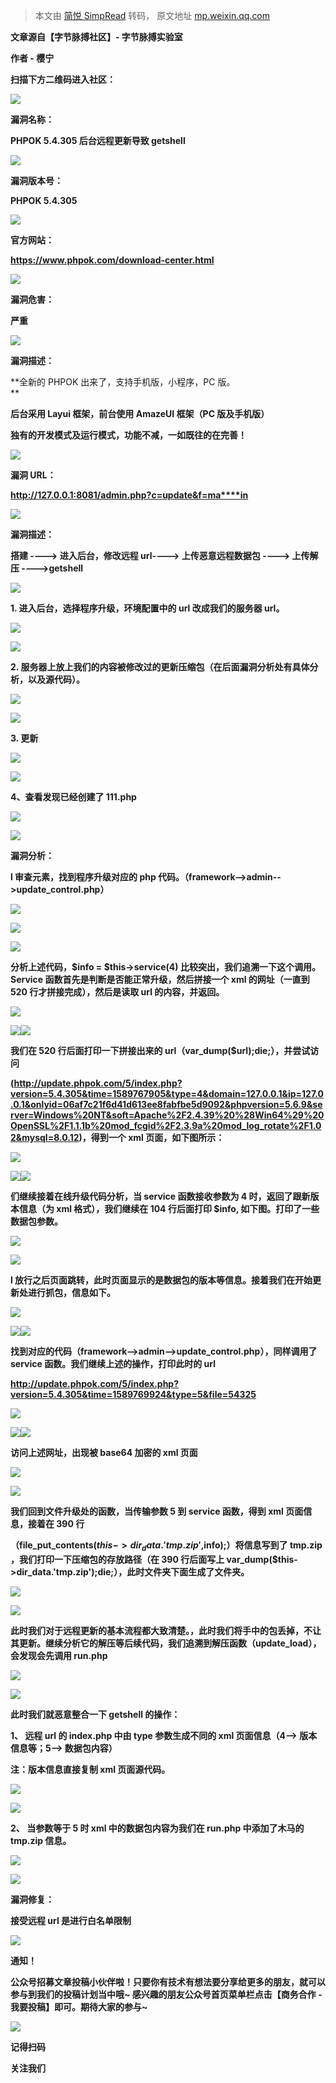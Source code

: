 > 本文由 [简悦 SimpRead](http://ksria.com/simpread/) 转码， 原文地址 [mp.weixin.qq.com](https://mp.weixin.qq.com/s/XorPHW5owgpEJh0OHkti8w)

****文章源自【字节脉搏社区】- 字节脉搏实验室****

**作者 - 樱宁**

**扫描下方二维码进入社区：**

**![](https://mmbiz.qpic.cn/mmbiz_png/ia3Is12pQKnK3Fc7MgHHCICGGSg2l58vxaP5QwOCBcU48xz5g8pgSjGds3Oax0BfzyLkzE9Z6J4WARvaN6ic0GRQ/640?wx_fmt=png)**

**漏洞名称：**

**PHPOK 5.4.305 后台远程更新导致 getshell**

****![](https://mmbiz.qpic.cn/mmbiz_png/Ljib4So7yuWgiazacZwcozhIIJkbibEWTcfRmJfpFw8RCkn9iaZOyT4YJ5JCqCIvRvCLC5RznuKbdPrlfXuXPkevEQ/640?wx_fmt=png)****

****漏洞版本号：****

**PHPOK 5.4.305**

****![](https://mmbiz.qpic.cn/mmbiz_png/Ljib4So7yuWgiazacZwcozhIIJkbibEWTcfRmJfpFw8RCkn9iaZOyT4YJ5JCqCIvRvCLC5RznuKbdPrlfXuXPkevEQ/640?wx_fmt=png)****

**官方网站：**

**https://www.phpok.com/download-center.html**

****![](https://mmbiz.qpic.cn/mmbiz_png/Ljib4So7yuWgiazacZwcozhIIJkbibEWTcfRmJfpFw8RCkn9iaZOyT4YJ5JCqCIvRvCLC5RznuKbdPrlfXuXPkevEQ/640?wx_fmt=png)****

**漏洞危害：**

**严重**

****![](https://mmbiz.qpic.cn/mmbiz_png/Ljib4So7yuWgiazacZwcozhIIJkbibEWTcfRmJfpFw8RCkn9iaZOyT4YJ5JCqCIvRvCLC5RznuKbdPrlfXuXPkevEQ/640?wx_fmt=png)****

**漏洞描述：**

**全新的 PHPOK 出来了，支持手机版，小程序，PC 版。  
**

**后台采用 Layui 框架，前台使用 AmazeUI 框架（PC 版及手机版）**

**独有的开发模式及运行模式，功能不减，一如既往的在完善！**

****![](https://mmbiz.qpic.cn/mmbiz_png/Ljib4So7yuWgiazacZwcozhIIJkbibEWTcfRmJfpFw8RCkn9iaZOyT4YJ5JCqCIvRvCLC5RznuKbdPrlfXuXPkevEQ/640?wx_fmt=png)****

**漏洞 URL：**

**http://127.0.0.1:8081/admin.php?c=update&f=ma****in**  

****![](https://mmbiz.qpic.cn/mmbiz_png/Ljib4So7yuWgiazacZwcozhIIJkbibEWTcfRmJfpFw8RCkn9iaZOyT4YJ5JCqCIvRvCLC5RznuKbdPrlfXuXPkevEQ/640?wx_fmt=png)****

**漏洞描述：**

 **搭建 ----> 进入后台，修改远程 url----> 上传恶意远程数据包 ----> 上传解压 ---->getshell**

****![](https://mmbiz.qpic.cn/mmbiz_png/Ljib4So7yuWgiazacZwcozhIIJkbibEWTcfRmJfpFw8RCkn9iaZOyT4YJ5JCqCIvRvCLC5RznuKbdPrlfXuXPkevEQ/640?wx_fmt=png)****

**1. 进入后台，选择程序升级，环境配置中的 url 改成我们的服务器 url。**

****![](https://mmbiz.qpic.cn/mmbiz_png/Ljib4So7yuWgiazacZwcozhIIJkbibEWTcfRmJfpFw8RCkn9iaZOyT4YJ5JCqCIvRvCLC5RznuKbdPrlfXuXPkevEQ/640?wx_fmt=png)****

![](https://mmbiz.qpic.cn/mmbiz_png/ia3Is12pQKnLcf38ZYOULCn31hyWheA2AZSeyWlcibt4NHO6ITicLEeaCxA3MCXnhr7YQVypBIuWSfxX0sZF6RGEw/640?wx_fmt=png)

**2. 服务器上放上我们的内容被修改过的更新压缩包（在后面漏洞分析处有具体分析，以及源代码）。**

****![](https://mmbiz.qpic.cn/mmbiz_png/Ljib4So7yuWgiazacZwcozhIIJkbibEWTcfRmJfpFw8RCkn9iaZOyT4YJ5JCqCIvRvCLC5RznuKbdPrlfXuXPkevEQ/640?wx_fmt=png)****

![](https://mmbiz.qpic.cn/mmbiz_png/ia3Is12pQKnLcf38ZYOULCn31hyWheA2AuHG7s1uxCfVr4k06dA1XKwFDwl6O2LAblkXaz1x3vymZ4a2yOian6ag/640?wx_fmt=png)

**3. 更新**

****![](https://mmbiz.qpic.cn/mmbiz_png/Ljib4So7yuWgiazacZwcozhIIJkbibEWTcfRmJfpFw8RCkn9iaZOyT4YJ5JCqCIvRvCLC5RznuKbdPrlfXuXPkevEQ/640?wx_fmt=png)****

![](https://mmbiz.qpic.cn/mmbiz_png/ia3Is12pQKnLcf38ZYOULCn31hyWheA2AEicotluVopAo7su7iaP6ay9wFFtgmG0hf7tsh2sMoCP9kGIyuzFtjkQw/640?wx_fmt=png)

**4、查看发现已经创建了 111.php**

****![](https://mmbiz.qpic.cn/mmbiz_png/Ljib4So7yuWgiazacZwcozhIIJkbibEWTcfRmJfpFw8RCkn9iaZOyT4YJ5JCqCIvRvCLC5RznuKbdPrlfXuXPkevEQ/640?wx_fmt=png)****

![](https://mmbiz.qpic.cn/mmbiz_png/ia3Is12pQKnLcf38ZYOULCn31hyWheA2A4Giby23lovVSMMMMnmlazWWh5fsRibAUyJ1xZWxKWicU4nFn1mS4AyBSA/640?wx_fmt=png)

**漏洞分析：**

**l 审查元素，找到程序升级对应的 php 代码。（framework-->admin-->update_control.php）** 

****![](https://mmbiz.qpic.cn/mmbiz_png/Ljib4So7yuWgiazacZwcozhIIJkbibEWTcfRmJfpFw8RCkn9iaZOyT4YJ5JCqCIvRvCLC5RznuKbdPrlfXuXPkevEQ/640?wx_fmt=png)****

![](https://mmbiz.qpic.cn/mmbiz_png/ia3Is12pQKnLcf38ZYOULCn31hyWheA2AGojTFJCuhWHjibkpJWK5iagn7SHyKQ7ojDWtU91NKM0y2CicOJm5domjA/640?wx_fmt=png)

![](https://mmbiz.qpic.cn/mmbiz_png/ia3Is12pQKnLcf38ZYOULCn31hyWheA2AnicFdbNlyYsM1XQdRpl6XPdgR7n52rU3R0705lZiaXe6SbsCXDokYR9w/640?wx_fmt=png)

**分析上述代码，$info = $this->service(4) 比较突出，我们追溯一下这个调用。Service 函数首先是判断是否能正常升级，然后拼接一个 xml 的网址（一直到 520 行才拼接完成），然后是读取 url 的内容，并返回。**

****![](https://mmbiz.qpic.cn/mmbiz_png/Ljib4So7yuWgiazacZwcozhIIJkbibEWTcfRmJfpFw8RCkn9iaZOyT4YJ5JCqCIvRvCLC5RznuKbdPrlfXuXPkevEQ/640?wx_fmt=png)****

![](https://mmbiz.qpic.cn/mmbiz_png/ia3Is12pQKnLcf38ZYOULCn31hyWheA2ALB9icXHeGsRJs0tWAgBcPcohv8h7xicrlwzFMz8Bvh06dfBzZ0dxqNbg/640?wx_fmt=png)![](https://mmbiz.qpic.cn/mmbiz_png/ia3Is12pQKnLcf38ZYOULCn31hyWheA2Ap96A6hc11MCM7Q1Dd51u8gBzibm6UicT78QBK8VWukrNVsEt8RAWS2WA/640?wx_fmt=png)

**我们在 520 行后面打印一下拼接出来的 url（var_dump($url);die;），并尝试访问**

**(http://update.phpok.com/5/index.php?version=5.4.305&time=1589767905&type=4&domain=127.0.0.1&ip=127.0.0.1&onlyid=06af7c21f6d41d613ee8fabfbe5d9092&phpversion=5.6.9&server=Windows%20NT&soft=Apache%2F2.4.39%20%28Win64%29%20OpenSSL%2F1.1.1b%20mod_fcgid%2F2.3.9a%20mod_log_rotate%2F1.02&mysql=8.0.12)，得到一个 xml 页面，如下图所示：**

****![](https://mmbiz.qpic.cn/mmbiz_png/Ljib4So7yuWgiazacZwcozhIIJkbibEWTcfRmJfpFw8RCkn9iaZOyT4YJ5JCqCIvRvCLC5RznuKbdPrlfXuXPkevEQ/640?wx_fmt=png)****

![](https://mmbiz.qpic.cn/mmbiz_png/ia3Is12pQKnLcf38ZYOULCn31hyWheA2A1xn67QJtU2okTZaKrOYSLmLGVHmoq7C5XyxdB0vPjdVgWicOf7aTGFg/640?wx_fmt=png)![](https://mmbiz.qpic.cn/mmbiz_png/ia3Is12pQKnLcf38ZYOULCn31hyWheA2AWOScgK66JvKdBmtLq547dJCSl5ByB2PwxATrribpS5odYkicjoHsZjRQ/640?wx_fmt=png)

**们继续接着在线升级代码分析，当 service 函数接收参数为 4 时，返回了跟新版本信息（为 xml 格式），我们继续在 104 行后面打印 $info, 如下图。打印了一些数据包参数。**

****![](https://mmbiz.qpic.cn/mmbiz_png/Ljib4So7yuWgiazacZwcozhIIJkbibEWTcfRmJfpFw8RCkn9iaZOyT4YJ5JCqCIvRvCLC5RznuKbdPrlfXuXPkevEQ/640?wx_fmt=png)****

![](https://mmbiz.qpic.cn/mmbiz_png/ia3Is12pQKnLcf38ZYOULCn31hyWheA2Ap6nA3J1TeKXBUwVQFXC31icqI1FicI5mtHicWRniacibJicj56dD8SF2dOibw/640?wx_fmt=png)

**l 放行之后页面跳转，此时页面显示的是数据包的版本等信息。接着我们在开始更新处进行抓包，信息如下。**

****![](https://mmbiz.qpic.cn/mmbiz_png/Ljib4So7yuWgiazacZwcozhIIJkbibEWTcfRmJfpFw8RCkn9iaZOyT4YJ5JCqCIvRvCLC5RznuKbdPrlfXuXPkevEQ/640?wx_fmt=png)****

![](https://mmbiz.qpic.cn/mmbiz_png/ia3Is12pQKnLcf38ZYOULCn31hyWheA2AHHBB0niaf5pS5ichxpOAGZrCYIia7yTOx8tQl8A867oDwcH4j4CtZqAdA/640?wx_fmt=png)![](https://mmbiz.qpic.cn/mmbiz_png/ia3Is12pQKnLcf38ZYOULCn31hyWheA2AoBATdibSibJq7ycYIXnsXXWtVeKOA0VR6ac1skz3WYlTK1KgwFKr0WQQ/640?wx_fmt=png)

**找到对应的代码（framework-->admin-->update_control.php），同样调用了 service 函数。我们继续上述的操作，打印此时的 url**

**http://update.phpok.com/5/index.php?version=5.4.305&time=1589769924&type=5&file=54325**

****![](https://mmbiz.qpic.cn/mmbiz_png/Ljib4So7yuWgiazacZwcozhIIJkbibEWTcfRmJfpFw8RCkn9iaZOyT4YJ5JCqCIvRvCLC5RznuKbdPrlfXuXPkevEQ/640?wx_fmt=png)****

![](https://mmbiz.qpic.cn/mmbiz_png/ia3Is12pQKnLcf38ZYOULCn31hyWheA2AFb5KuSK1VonEBP5vXWQP3hdRs4skKQ36pDiagicgDwIFkcs2uc5lMhEQ/640?wx_fmt=png)![](https://mmbiz.qpic.cn/mmbiz_png/ia3Is12pQKnLcf38ZYOULCn31hyWheA2AjuzHGINrmVecOWGXcDmeEuciawUbA9k35cppibu55KNR8Z46niauytlTA/640?wx_fmt=png)

**访问上述网址，出现被 base64 加密的 xml 页面**

****![](https://mmbiz.qpic.cn/mmbiz_png/Ljib4So7yuWgiazacZwcozhIIJkbibEWTcfRmJfpFw8RCkn9iaZOyT4YJ5JCqCIvRvCLC5RznuKbdPrlfXuXPkevEQ/640?wx_fmt=png)****

![](https://mmbiz.qpic.cn/mmbiz_png/ia3Is12pQKnLcf38ZYOULCn31hyWheA2AdgdYSl0O8eIPy2jxnicUGMHXbXp0u5PputJ5zE16ssoPJibMiagntV7JA/640?wx_fmt=png)

**我们回到文件升级处的函数，当传输参数 5 到 service 函数，得到 xml 页面信息，接着在 390 行**

**（file_put_contents($this->dir_data.'tmp.zip',$info);）将信息写到了 tmp.zip ，我们打印一下压缩包的存放路径（在 390 行后面写上 var_dump($this->dir_data.'tmp.zip');die;），此时文件夹下面生成了文件夹。**

****![](https://mmbiz.qpic.cn/mmbiz_png/Ljib4So7yuWgiazacZwcozhIIJkbibEWTcfRmJfpFw8RCkn9iaZOyT4YJ5JCqCIvRvCLC5RznuKbdPrlfXuXPkevEQ/640?wx_fmt=png)****

![](https://mmbiz.qpic.cn/mmbiz_png/ia3Is12pQKnLcf38ZYOULCn31hyWheA2AMHp8WhZe2sibQ36vacYLIAljdcDicZfCibGpXro6WqkgOqtD0a3V10mNg/640?wx_fmt=png)

**此时我们对于远程更新的基本流程都大致清楚。，此时我们将手中的包丢掉，不让其更新。继续分析它的解压等后续代码，我们追溯到解压函数（update_load），会发现会先调用 run.php**

****![](https://mmbiz.qpic.cn/mmbiz_png/Ljib4So7yuWgiazacZwcozhIIJkbibEWTcfRmJfpFw8RCkn9iaZOyT4YJ5JCqCIvRvCLC5RznuKbdPrlfXuXPkevEQ/640?wx_fmt=png)****

![](https://mmbiz.qpic.cn/mmbiz_png/ia3Is12pQKnLcf38ZYOULCn31hyWheA2AuQ92XKeThKYicnXuuI53NZhzWcBlCQQeRq2WQD8oEo1SsKCgLticXBWg/640?wx_fmt=png)

**此时我们就恶意整合一下 getshell 的操作：**

**1、 远程 url 的 index.php 中由 type 参数生成不同的 xml 页面信息（4—> 版本信息等；5—> 数据包内容）**

**注：版本信息直接复制 xml 页面源代码。**

****![](https://mmbiz.qpic.cn/mmbiz_png/Ljib4So7yuWgiazacZwcozhIIJkbibEWTcfRmJfpFw8RCkn9iaZOyT4YJ5JCqCIvRvCLC5RznuKbdPrlfXuXPkevEQ/640?wx_fmt=png)****

![](https://mmbiz.qpic.cn/mmbiz_png/ia3Is12pQKnLcf38ZYOULCn31hyWheA2AWiafFcFzqMgDuAL0kU6oaLRL52l3Wbab3WaLAgUjs3US5iaBDZRZJjtA/640?wx_fmt=png)

**2、 当参数等于 5 时 xml 中的数据包内容为我们在 run.php 中添加了木马的 tmp.zip 信息。**

****![](https://mmbiz.qpic.cn/mmbiz_png/Ljib4So7yuWgiazacZwcozhIIJkbibEWTcfRmJfpFw8RCkn9iaZOyT4YJ5JCqCIvRvCLC5RznuKbdPrlfXuXPkevEQ/640?wx_fmt=png)****

![](https://mmbiz.qpic.cn/mmbiz_png/ia3Is12pQKnLcf38ZYOULCn31hyWheA2A4HZ0QmXHCsMR8wOseFXnmicKH9gJngs3jXDYLdcx8NAf0AoiarqYLicZQ/640?wx_fmt=png)  

**漏洞修复：**

**接受远程 url 是进行白名单限制**

****![](https://mmbiz.qpic.cn/mmbiz_png/Ljib4So7yuWgiazacZwcozhIIJkbibEWTcfRmJfpFw8RCkn9iaZOyT4YJ5JCqCIvRvCLC5RznuKbdPrlfXuXPkevEQ/640?wx_fmt=png)****

**通知！**

**公众号招募文章投稿小伙伴啦！只要你有技术有想法要分享给更多的朋友，就可以参与到我们的投稿计划当中哦~ 感兴趣的朋友公众号首页菜单栏点击【商务合作 - 我要投稿】即可。期待大家的参与~**

**![](https://mmbiz.qpic.cn/mmbiz_jpg/ia3Is12pQKnKRau1qLYtgUZw8e6ENhD9UWdh6lUJoISP3XJ6tiaibXMsibwDn9tac07e0g9X5Q6xEuNUcSqmZtNOYQ/640?wx_fmt=jpeg)**

**记得扫码**

**关注我们**